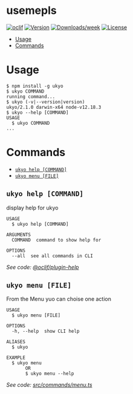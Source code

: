 usemepls
========



[![oclif](https://img.shields.io/badge/cli-oclif-brightgreen.svg)](https://oclif.io)
[![Version](https://img.shields.io/npm/v/usemepls.svg)](https://npmjs.org/package/usemepls)
[![Downloads/week](https://img.shields.io/npm/dw/usemepls.svg)](https://npmjs.org/package/usemepls)
[![License](https://img.shields.io/npm/l/usemepls.svg)](https://github.com/Giulico/usemepls/blob/master/package.json)

<!-- toc -->
* [Usage](#usage)
* [Commands](#commands)
<!-- tocstop -->
# Usage
<!-- usage -->
```sh-session
$ npm install -g ukyo
$ ukyo COMMAND
running command...
$ ukyo (-v|--version|version)
ukyo/2.1.0 darwin-x64 node-v12.18.3
$ ukyo --help [COMMAND]
USAGE
  $ ukyo COMMAND
...
```
<!-- usagestop -->
# Commands
<!-- commands -->
* [`ukyo help [COMMAND]`](#ukyo-help-command)
* [`ukyo menu [FILE]`](#ukyo-menu-file)

## `ukyo help [COMMAND]`

display help for ukyo

```
USAGE
  $ ukyo help [COMMAND]

ARGUMENTS
  COMMAND  command to show help for

OPTIONS
  --all  see all commands in CLI
```

_See code: [@oclif/plugin-help](https://github.com/oclif/plugin-help/blob/v3.2.0/src/commands/help.ts)_

## `ukyo menu [FILE]`

From the Menu yuo can choise one action

```
USAGE
  $ ukyo menu [FILE]

OPTIONS
  -h, --help  show CLI help

ALIASES
  $ ukyo 

EXAMPLE
  $ ukyo menu
       OR
       $ ukyo menu --help
```

_See code: [src/commands/menu.ts](https://github.com/Giulico/ukyo/blob/v2.1.0/src/commands/menu.ts)_
<!-- commandsstop -->
